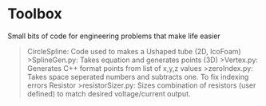 # Toolbox
Small bits of code for engineering problems that make life easier

>CircleSpline: Code used to makes a Ushaped tube (2D, IcoFoam)
    >SplineGen.py: Takes equation and generates points (3D)
    >Vertex.py: Generates C++ format points from list of x,y,z values
    >zeroIndex.py: Takes space seperated numbers and subtracts one. To fix indexing errors
>Resistor
    >resistorSizer.py: Sizes combination of resistors (user defined) to match desired voltage/current output. 
